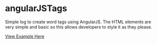 # angularJSTags
Simple log to create word tags using AngularJS. The HTML elements are very simple and basic so this allows developers to style it as they please.

<a href="https://jsbin.com/wakemakudu/edit?html,js,output">View Example Here</a>
